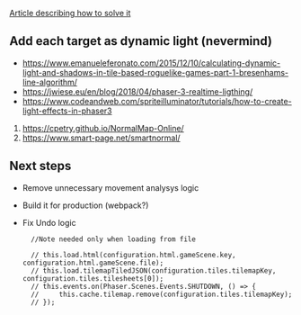 [Article describing how to solve it](https://www.cs.huji.ac.il/~ai/projects/2012/SokobanWP/)

## Add each target as dynamic light (nevermind)
- https://www.emanueleferonato.com/2015/12/10/calculating-dynamic-light-and-shadows-in-tile-based-roguelike-games-part-1-bresenhams-line-algorithm/
- https://jwiese.eu/en/blog/2018/04/phaser-3-realtime-ligthing/
- https://www.codeandweb.com/spriteilluminator/tutorials/how-to-create-light-effects-in-phaser3
  
1. https://cpetry.github.io/NormalMap-Online/
2. https://www.smart-page.net/smartnormal/


## Next steps
- Remove unnecessary movement analysys logic
- Build it for production (webpack?)
- Fix Undo logic

        //Note needed only when loading from file

        // this.load.html(configuration.html.gameScene.key, configuration.html.gameScene.file);
        // this.load.tilemapTiledJSON(configuration.tiles.tilemapKey, configuration.tiles.tilesheets[0]);
        // this.events.on(Phaser.Scenes.Events.SHUTDOWN, () => {
        //     this.cache.tilemap.remove(configuration.tiles.tilemapKey);
        // });

